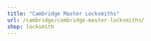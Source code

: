 ```yaml
---
title: "Cambridge Master Locksmiths"
url: /cambridge/cambridge-master-locksmiths/
shop: locksmith
---
```

